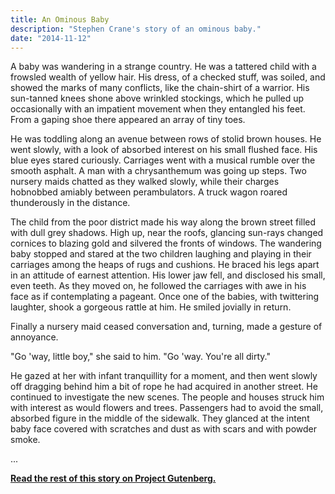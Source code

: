 ```yaml
---
title: An Ominous Baby
description: "Stephen Crane's story of an ominous baby."
date: "2014-11-12"
---
```


A baby was wandering in a strange country. He was a tattered child with a frowsled wealth of yellow hair. His dress, of a checked stuff, was soiled, and showed the marks of many conflicts, like the chain-shirt of a warrior. His sun-tanned knees shone above wrinkled stockings, which he pulled up occasionally with an impatient movement when they entangled his feet. From a gaping shoe there appeared an array of tiny toes.

He was toddling along an avenue between rows of stolid brown houses. He went slowly, with a look of absorbed interest on his small flushed face. His blue eyes stared curiously. Carriages went with a musical rumble over the smooth asphalt. A man with a chrysanthemum was going up steps. Two nursery maids chatted as they walked slowly, while their charges hobnobbed amiably between perambulators. A truck wagon roared thunderously in the distance.

The child from the poor district made his way along the brown street filled with dull grey shadows. High up, near the roofs, glancing sun-rays changed cornices to blazing gold and silvered the fronts of windows. The wandering baby stopped and stared at the two children laughing and playing in their carriages among the heaps of rugs and cushions. He braced his legs apart in an attitude of earnest attention. His lower jaw fell, and disclosed his small, even teeth. As they moved on, he followed the carriages with awe in his face as if contemplating a pageant. Once one of the babies, with twittering laughter, shook a gorgeous rattle at him. He smiled jovially in return.

Finally a nursery maid ceased conversation and, turning, made a gesture of annoyance.

"Go 'way, little boy," she said to him. "Go 'way. You're all dirty."

He gazed at her with infant tranquillity for a moment, and then went slowly off dragging behind him a bit of rope he had acquired in another street. He continued to investigate the new scenes. The people and houses struck him with interest as would flowers and trees. Passengers had to avoid the small, absorbed figure in the middle of the sidewalk. They glanced at the intent baby face covered with scratches and dust as with scars and with powder smoke.

...

**[Read the rest of this story on Project Gutenberg.](https://www.gutenberg.org/files/45524/45524-h/45524-h.htm#An-Ominous-Baby)**
